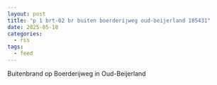```yaml
---
layout: post
title: "p 1 brt-02 br buiten boerderijweg oud-beijerland 185431"
date: 2025-05-18
categories: 
  - rss
tags: 
  - feed
---
```


Buitenbrand op Boerderijweg in Oud-Beijerland
